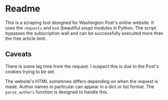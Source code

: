 # Readme

This is a scraping tool designed for Washington Post's online website. It uses the `requests` and `bs4` (beautiful soup) modules in Python. The script bypasses the subscription wall and can be successfully executed more than the free article limit.

## Caveats
There is some lag time from the request. I suspect this is due to the Post's cookies trying to be set.

The website's HTML sometimes differs depending on when the request is made. Author names in particular can appear in a dict or list format. The `parse_authors` function is designed to handle this.
